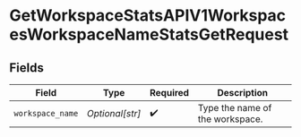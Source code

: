 # GetWorkspaceStatsAPIV1WorkspacesWorkspaceNameStatsGetRequest


## Fields

| Field                           | Type                            | Required                        | Description                     |
| ------------------------------- | ------------------------------- | ------------------------------- | ------------------------------- |
| `workspace_name`                | *Optional[str]*                 | :heavy_check_mark:              | Type the name of the workspace. |